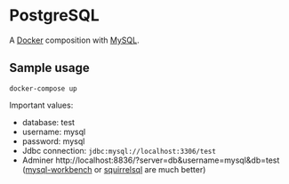 # PostgreSQL

A [Docker](docker) composition with [MySQL](mysql).

## Sample usage

```
docker-compose up
```

Important values:
- database: test
- username: mysql
- password: mysql
- Jdbc connection: `jdbc:mysql://localhost:3306/test`
- Adminer http://localhost:8836/?server=db&username=mysql&db=test ([mysql-workbench](https://dev.mysql.com/downloads/workbench/) or [squirrelsql](http://squirrel-sql.sourceforge.net/) are much better)

[mysql]: https://hub.docker.com/_/mysql
[docker]: https://www.docker.com/
